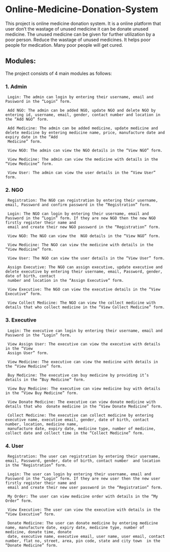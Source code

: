 # Online-Medicine-Donation-System

This project is online medicine donation system. It is a online platform that user don’t the wastage of unused medicine it can be donate unused medicine. The unused medicine can be given for further utilization by a poor person. Reduce the wastage of unused medicines. It helps poor people for medication. Many poor people will get cured. 


## Modules: 

The project consists of 4 main modules as follows:

### 1. Admin
   
     Login: The admin can login by entering their username, email and Password in the “Login” form.
 
     Add NGO: The admin can be added NGO, update NGO and delete NGO by entering id, username, email, gender, contact number and location in the “Add NGO” form.
 
     Add Medicine: The admin can be added medicine, update medicine and delete medicine by entering medicine name, price, manufacture date and expiry date in the “Add 
     Medicine” form.
     
     View NGO: The admin can view the NGO details in the “View NGO” form.
 
     View Medicine: The admin can view the medicine with details in the “View Medicine” form.
 
     View User: The admin can view the user details in the “View User” form.

### 2. NGO
   
     Registration: The NGO can registration by entering their username, email, Password and confirm password in the “Registration” form.
   
     Login: The NGO can login by entering their username, email and Password in the “Login” form. If they are new NGO then the new NGO firstly register their name and 
     email and create their new NGO password in the “Registration” form.
   
     View NGO: The NGO can view the  NGO details in the “View NGO” form.
   
     View Medicine: The NGO can view the medicine with details in the “View Medicine” form.
   
     View User: The NGO can view the user details in the “View User” form.
   
     Assign Executive: The NGO can assign executive, update executive and delete executive by entering their username, email, Password, gender, date of birth, contact
     number and location in the “Assign Executive” form.
   
     View Executive: The NGO can view the executive details in the “View Executive” form.
   
     View Collect Medicine: The NGO can view the collect medicine with details that who collect medicine in the “View Collect Medicine” form.

### 3. Executive
   
     Login: The executive can login by entering their username, email and Password in the “Login” form.
   
     View Assign User: The executive can view the executive with details in the “View 
     Assign User” form.
   
     View Medicine: The executive can view the medicine with details in the “View Medicine” form.
   
     Buy Medicine: The executive can buy medicine by providing it’s details in the “Buy Medicine” form.
   
     View Buy Medicine: The executive can view medicine buy with details in the “View Buy Medicine” form.
   
     View Donate Medicine: The executive can view donate medicine with details that who  donate medicine in the “View Donate Medicine” form.
   
     Collect Medicine: The executive can collect medicine by entering executive name, executive email, gender, date of birth, contact number, location, medicine name, 
     manufacture date, expiry date, medicine type, number of medicine, collect date and collect time in the “Collect Medicine” form.

### 4. User
   
     Registration: The user can registration by entering their username, email, Password, gender, date of birth, contact number  and location in the “Registration” form.
   
     Login: The user can login by entering their username, email and Password in the “Login” form. If they are new user then the new user firstly register their name and 
     email and create their new user password in the “Registration” form.
   
     My Order: The user can view medicine order with details in the “My Order” form.
   
     View Executive: The user can view the executive with details in the “View Executive” form.
   
     Donate Medicine: The user can donate medicine by entering medicine name, manufacture date, expiry date, medicine type, number of medicine, donate time, donate 
     date, executive name, executive email, user name, user email, contact number, flat no, street, area, pin code, state and city town  in the “Donate Medicine” form.


